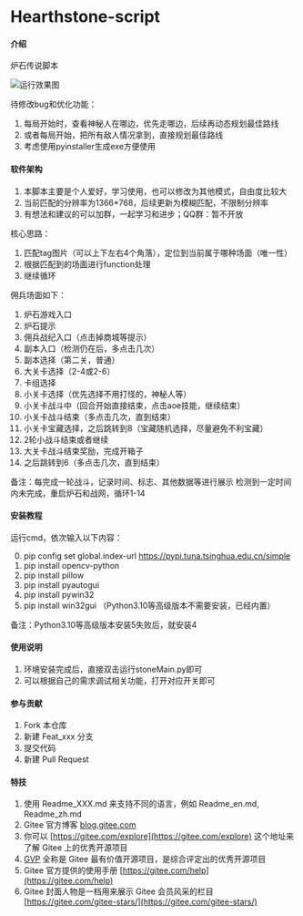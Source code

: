 # Hearthstone-script

#### 介绍
炉石传说脚本

![运行效果图](https://images.gitee.com/uploads/images/2021/1106/230520_39c51f67_9929826.png "QQ拼音截图20211106230402.png")

待修改bug和优化功能：
1. 每局开始时，查看神秘人在哪边，优先走哪边，后续再动态规划最佳路线
2. 或者每局开始，把所有敌人情况拿到，直接规划最佳路线
3. 考虑使用pyinstaller生成exe方便使用

#### 软件架构
1. 本脚本主要是个人爱好，学习使用，也可以修改为其他模式，自由度比较大
2. 当前匹配的分辨率为1366*768，后续更新为模糊匹配，不限制分辨率
3. 有想法和建议的可以加群，一起学习和进步；QQ群：暂不开放

核心思路：
1. 匹配tag图片（可以上下左右4个角落），定位到当前属于哪种场面（唯一性）
2. 根据匹配到的场面进行function处理
3. 继续循环

佣兵场面如下：
1. 炉石游戏入口
2. 炉石提示
3. 佣兵战纪入口（点击掉商城等提示）
4. 副本入口（检测仍在后，多点击几次）
5. 副本选择（第二关，普通）
6. 大关卡选择（2-4或2-6）
7. 卡组选择
8. 小关卡选择（优先选择不用打怪的，神秘人等）
9. 小关卡战斗中（回合开始直接结束，点击aoe技能，继续结束）
10. 小关卡战斗结束（多点击几次，直到结束）
11. 小关卡宝藏选择，之后跳转到8（宝藏随机选择，尽量避免不利宝藏）
12. 2轮小战斗结束或者继续
13. 大关卡战斗结束奖励，完成开箱子
14. 之后跳转到6（多点击几次，直到结束）

备注：每完成一轮战斗，记录时间、标志、其他数据等进行展示
检测到一定时间内未完成，重启炉石和战网，循环1-14

#### 安装教程

运行cmd，依次输入以下内容：

0. pip config set global.index-url https://pypi.tuna.tsinghua.edu.cn/simple
1. pip install opencv-python
2. pip install pillow
3. pip install pyautogui
4. pip install pywin32
5. pip install win32gui （Python3.10等高级版本不需要安装，已经内置） 

备注：Python3.10等高级版本安装5失败后，就安装4

#### 使用说明

1. 环境安装完成后，直接双击运行stoneMain.py即可
2. 可以根据自己的需求调试相关功能，打开对应开关即可

#### 参与贡献

1.  Fork 本仓库
2.  新建 Feat_xxx 分支
3.  提交代码
4.  新建 Pull Request


#### 特技

1.  使用 Readme\_XXX.md 来支持不同的语言，例如 Readme\_en.md, Readme\_zh.md
2.  Gitee 官方博客 [blog.gitee.com](https://blog.gitee.com)
3.  你可以 [https://gitee.com/explore](https://gitee.com/explore) 这个地址来了解 Gitee 上的优秀开源项目
4.  [GVP](https://gitee.com/gvp) 全称是 Gitee 最有价值开源项目，是综合评定出的优秀开源项目
5.  Gitee 官方提供的使用手册 [https://gitee.com/help](https://gitee.com/help)
6.  Gitee 封面人物是一档用来展示 Gitee 会员风采的栏目 [https://gitee.com/gitee-stars/](https://gitee.com/gitee-stars/)
